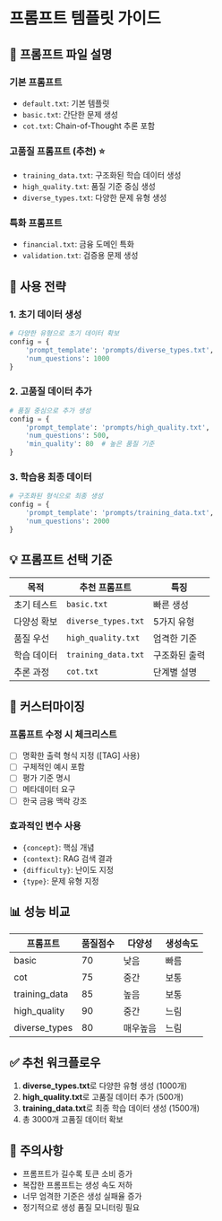 # 프롬프트 템플릿 가이드

## 📁 프롬프트 파일 설명

### 기본 프롬프트
- `default.txt`: 기본 템플릿
- `basic.txt`: 간단한 문제 생성
- `cot.txt`: Chain-of-Thought 추론 포함

### 고품질 프롬프트 (추천) ⭐
- `training_data.txt`: 구조화된 학습 데이터 생성
- `high_quality.txt`: 품질 기준 중심 생성
- `diverse_types.txt`: 다양한 문제 유형 생성

### 특화 프롬프트
- `financial.txt`: 금융 도메인 특화
- `validation.txt`: 검증용 문제 생성

## 🎯 사용 전략

### 1. 초기 데이터 생성
```python
# 다양한 유형으로 초기 데이터 확보
config = {
    'prompt_template': 'prompts/diverse_types.txt',
    'num_questions': 1000
}
```

### 2. 고품질 데이터 추가
```python
# 품질 중심으로 추가 생성
config = {
    'prompt_template': 'prompts/high_quality.txt',
    'num_questions': 500,
    'min_quality': 80  # 높은 품질 기준
}
```

### 3. 학습용 최종 데이터
```python
# 구조화된 형식으로 최종 생성
config = {
    'prompt_template': 'prompts/training_data.txt',
    'num_questions': 2000
}
```

## 💡 프롬프트 선택 기준

| 목적 | 추천 프롬프트 | 특징 |
|------|--------------|------|
| 초기 테스트 | `basic.txt` | 빠른 생성 |
| 다양성 확보 | `diverse_types.txt` | 5가지 유형 |
| 품질 우선 | `high_quality.txt` | 엄격한 기준 |
| 학습 데이터 | `training_data.txt` | 구조화된 출력 |
| 추론 과정 | `cot.txt` | 단계별 설명 |

## 🔧 커스터마이징

### 프롬프트 수정 시 체크리스트
- [ ] 명확한 출력 형식 지정 ([TAG] 사용)
- [ ] 구체적인 예시 포함
- [ ] 평가 기준 명시
- [ ] 메타데이터 요구
- [ ] 한국 금융 맥락 강조

### 효과적인 변수 사용
- `{concept}`: 핵심 개념
- `{context}`: RAG 검색 결과
- `{difficulty}`: 난이도 지정
- `{type}`: 문제 유형 지정

## 📊 성능 비교

| 프롬프트 | 품질점수 | 다양성 | 생성속도 |
|---------|---------|--------|----------|
| basic | 70 | 낮음 | 빠름 |
| cot | 75 | 중간 | 보통 |
| training_data | 85 | 높음 | 보통 |
| high_quality | 90 | 중간 | 느림 |
| diverse_types | 80 | 매우높음 | 느림 |

## ✅ 추천 워크플로우

1. **diverse_types.txt**로 다양한 유형 생성 (1000개)
2. **high_quality.txt**로 고품질 데이터 추가 (500개)  
3. **training_data.txt**로 최종 학습 데이터 생성 (1500개)
4. 총 3000개 고품질 데이터 확보

## 🚨 주의사항

- 프롬프트가 길수록 토큰 소비 증가
- 복잡한 프롬프트는 생성 속도 저하
- 너무 엄격한 기준은 생성 실패율 증가
- 정기적으로 생성 품질 모니터링 필요